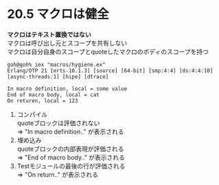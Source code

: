 # 20.5 マクロは健全

**マクロはテキスト置換ではない**  
マクロは呼び出し元とスコープを共有しない  
マクロは自分自身のスコープとquoteしたマクロのボディのスコープを持つ

```
goh@goh% iex "macros/hygiene.ex"
Erlang/OTP 21 [erts-10.1.3] [source] [64-bit] [smp:4:4] [ds:4:4:10] [async-threads:1] [hipe] [dtrace]

In macro definition, local = some value
End of macro body, local = cat
On returen, local = 123
```

1. コンパイル  
    quoteブロックは評価されない  
    => "In macro definition.." が表示される
2. 埋め込み  
    quoteブロックの内部表現が評価される  
    => "End of macro body.." が表示される
3. Testモジュールの最後の行が評価される  
    => "On return.." が表示される

